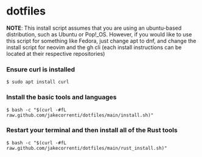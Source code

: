 # dotfiles

**NOTE**: This install script assumes that you are using an ubuntu-based distribution, such as Ubuntu or Pop!_OS. However, if you would like to use this script for something like Fedora, just change apt to dnf, and change the install script for neovim and the gh cli (each install instructions can be located at their respective repositories)

### Ensure curl is installed
`$ sudo apt install curl`

### Install the basic tools and languages
`$ bash -c "$(curl -#fL raw.github.com/jakecorrenti/dotfiles/main/install.sh)"`

### Restart your terminal and then install all of the Rust tools
`$ bash -c "$(curl -#fL raw.github.com/jakecorrenti/dotfiles/main/rust_install.sh)"`

